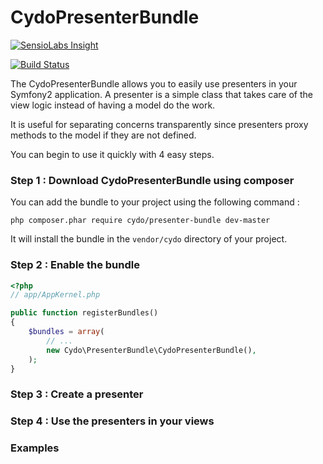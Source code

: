 CydoPresenterBundle
===================

[![SensioLabs Insight](https://insight.sensiolabs.com/projects/19d8452b-3553-4599-858b-75f3a5a7245b/big.png)](https://travis-ci.org/Cydonia7/CydoPresenterBundl://insight.sensiolabs.com/projects/19d8452b-3553-4599-858b-75f3a5a7245b)

[![Build Status](https://travis-ci.org/Cydonia7/CydoPresenterBundle.svg?branch=master)](https://travis-ci.org/Cydonia7/CydoPresenterBundle)

The CydoPresenterBundle allows you to easily use presenters in your Symfony2 application.
A presenter is a simple class that takes care of the view logic instead of having a model
do the work.

It is useful for separating concerns transparently since presenters proxy methods to the 
model if they are not defined.

You can begin to use it quickly with 4 easy steps.

### Step 1 : Download CydoPresenterBundle using composer

You can add the bundle to your project using the following command :
```
php composer.phar require cydo/presenter-bundle dev-master
```

It will install the bundle in the `vendor/cydo` directory of your project.

### Step 2 : Enable the bundle

``` php
<?php
// app/AppKernel.php

public function registerBundles()
{
    $bundles = array(
        // ...
        new Cydo\PresenterBundle\CydoPresenterBundle(),
    );
}
```

### Step 3 : Create a presenter

### Step 4 : Use the presenters in your views

### Examples
